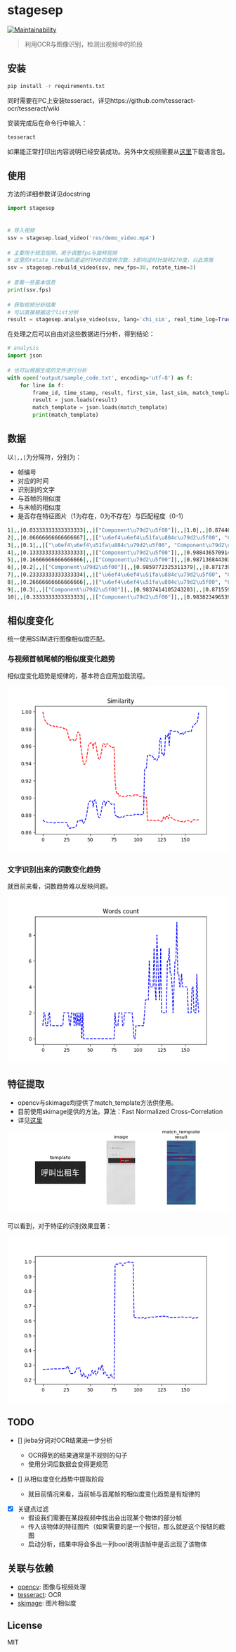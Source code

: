 # stagesep

[![Maintainability](https://api.codeclimate.com/v1/badges/492f06dfdfc447e06470/maintainability)](https://codeclimate.com/github/williamfzc/stagesep/maintainability)

> 利用OCR与图像识别，检测出视频中的阶段

## 安装

```bash
pip install -r requirements.txt
```

同时需要在PC上安装tesseract，详见https://github.com/tesseract-ocr/tesseract/wiki

安装完成后在命令行中输入：

```bash
tesseract
```

如果能正常打印出内容说明已经安装成功。另外中文视频需要从[这里](https://github.com/tesseract-ocr/langdata)下载语言包。

## 使用

方法的详细参数详见docstring

```python
import stagesep


# 导入视频
ssv = stagesep.load_video('res/demo_video.mp4')

# 主要用于规范视频，用于调整fps与旋转视频
# 这里的rotate_time指的是逆时针90的旋转次数，3即向逆时针旋转270度，以此类推
ssv = stagesep.rebuild_video(ssv, new_fps=30, rotate_time=3)

# 查看一些基本信息
print(ssv.fps)

# 获取视频分析结果
# 可以直接根据这个list分析
result = stagesep.analyse_video(ssv, lang='chi_sim', real_time_log=True, feature_list=['res/feature1.jpg'])
```

在处理之后可以自由对这些数据进行分析，得到结论：

```python
# analysis
import json

# 也可以根据生成的文件进行分析
with open('output/sample_code.txt', encoding='utf-8') as f:
    for line in f:
        frame_id, time_stamp, result, first_sim, last_sim, match_template = line.split('|,,|')
        result = json.loads(result)
        match_template = json.loads(match_template)
        print(match_template)

```

## 数据

以`|,,|`为分隔符，分别为：

- 帧编号
- 对应的时间
- 识别到的文字
- 与首帧的相似度
- 与末帧的相似度
- 是否存在特征图片（1为存在，0为不存在）与匹配程度（0-1）

```bash
1|,,|0.03333333333333333|,,|["Component\u79d2\u5f00"]|,,|1.0|,,|0.8744666747566574|,,|[[0, 0.27060889074688604]]
2|,,|0.06666666666666667|,,|["\u6ef4\u6ef4\u51fa\u884c\u79d2\u5f00", "Component\u79d2\u5f00"]|,,|0.9945336759012924|,,|0.8732500535811166|,,|[[0, 0.2702154980448374]]
3|,,|0.1|,,|["\u6ef4\u6ef4\u51fa\u884c\u79d2\u5f00", "Component\u79d2\u5f00"]|,,|0.9906519049687903|,,|0.8724468661392125|,,|[[0, 0.27054042596336]]
4|,,|0.13333333333333333|,,|["Component\u79d2\u5f00"]|,,|0.988436570914413|,,|0.8721808443349266|,,|[[0, 0.2707208582528737]]
5|,,|0.16666666666666666|,,|["Component\u79d2\u5f00"]|,,|0.9871368443037327|,,|0.8719868653399506|,,|[[0, 0.27088961169977555]]
6|,,|0.2|,,|["Component\u79d2\u5f00"]|,,|0.9859772325311379|,,|0.8717396593736755|,,|[[0, 0.271510313888945]]
7|,,|0.23333333333333334|,,|["\u6ef4\u6ef4\u51fa\u884c\u79d2\u5f00", "Component\u79d2\u5f00"]|,,|0.9853347906343617|,,|0.8714577411208654|,,|[[0, 0.272172863024542]]
8|,,|0.26666666666666666|,,|["\u6ef4\u6ef4\u51fa\u884c\u79d2\u5f00", "Component\u79d2\u5f00"]|,,|0.9851302157674813|,,|0.8715705722879807|,,|[[0, 0.27234378435162576]]
9|,,|0.3|,,|["Component\u79d2\u5f00"]|,,|0.9837414105243203|,,|0.8715590796786445|,,|[[0, 0.273214648246217]]
10|,,|0.3333333333333333|,,|["Component\u79d2\u5f00"]|,,|0.9838234965397075|,,|0.8716437205735402|,,|[[0, 0.27276039086080933]]
```

## 相似度变化

统一使用SSIM进行图像相似度匹配。

### 与视频首帧尾帧的相似度变化趋势

相似度变化趋势是规律的，基本符合应用加载流程。

![](pic/similarity.png)

### 文字识别出来的词数变化趋势

就目前来看，词数趋势难以反映问题。

![](pic/word_count.png)

## 特征提取

- opencv与skimage均提供了match_template方法供使用。
- 目前使用skimage提供的方法。算法：Fast Normalized Cross-Correlation
- 详见[这里](http://scikit-image.org/docs/dev/auto_examples/features_detection/plot_template.html)

![](pic/match_template_effect.png)

可以看到，对于特征的识别效果显著：

![](pic/match_template_change.png)

## TODO

- [] jieba分词对OCR结果进一步分析
    - OCR得到的结果通常是不规则的句子
    - 使用分词后数据会变得更规范

- [] 从相似度变化趋势中提取阶段
    - 就目前情况来看，当前帧与首尾帧的相似度变化趋势是有规律的

- [x] 关键点过滤
    - 假设我们需要在某段视频中找出会出现某个物体的部分帧
    - 传入该物体的特征图片（如果需要的是一个按钮，那么就是这个按钮的截图
    - 启动分析，结果中将会多出一列bool说明该帧中是否出现了该物体

## 关联与依赖

- [opencv](https://opencv-python-tutroals.readthedocs.io/en/latest/py_tutorials/py_tutorials.html): 图像与视频处理
- [tesseract](https://github.com/tesseract-ocr/tesseract/wiki/Downloads): OCR
- [skimage](https://github.com/scikit-image/scikit-image): 图片相似度

## License

MIT
